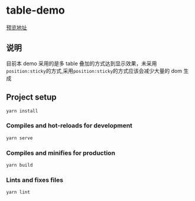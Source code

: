 # table-demo

[预览地址](https://mrooze-zeng.github.io/virtual-table-list-demo/)

## 说明

目前本 demo 采用的是多 table 叠加的方式达到显示效果，未采用`position:sticky`的方式,采用`position:sticky`的方式应该会减少大量的 dom 生成

## Project setup

```
yarn install
```

### Compiles and hot-reloads for development

```
yarn serve
```

### Compiles and minifies for production

```
yarn build
```

### Lints and fixes files

```
yarn lint
```
